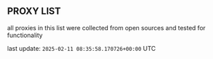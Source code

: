 ## PROXY LIST

all proxies in this list were collected from open sources and tested for functionality

last update: `2025-02-11 08:35:58.170726+00:00` UTC
